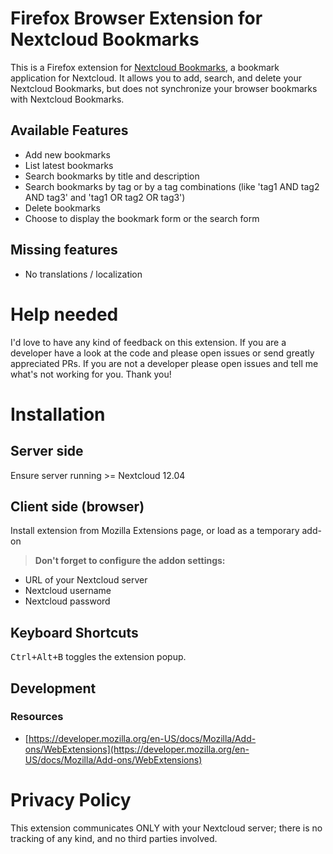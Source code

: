# Firefox Browser Extension for Nextcloud Bookmarks

This is a Firefox extension for [Nextcloud Bookmarks](https://github.com/nextcloud/bookmarks), a bookmark application for Nextcloud. It allows you to add, search, and delete your Nextcloud Bookmarks, but does not synchronize your browser bookmarks with Nextcloud Bookmarks.

## Available Features

* Add new bookmarks
* List latest bookmarks
* Search bookmarks by title and description
* Search bookmarks by tag or by a tag combinations (like 'tag1 AND tag2 AND tag3' and 'tag1 OR tag2 OR tag3')
* Delete bookmarks
* Choose to display the bookmark form or the search form

## Missing features

* No translations / localization

# Help needed

I'd love to have any kind of feedback on this extension. If you are a developer have a look at the code and please open issues or send greatly appreciated PRs. If you are not a developer please open issues and tell me what's not working for you. Thank you!

# Installation

## Server side

Ensure server running >= Nextcloud 12.04

## Client side (browser)

Install extension from Mozilla Extensions page, or load as a temporary add-on

> **Don't forget to configure the addon settings:**
* URL of your Nextcloud server
* Nextcloud username
* Nextcloud password

## Keyboard Shortcuts

<kbd>Ctrl+Alt+B</kbd> toggles the extension popup.

## Development

### Resources

* [https://developer.mozilla.org/en-US/docs/Mozilla/Add-ons/WebExtensions](https://developer.mozilla.org/en-US/docs/Mozilla/Add-ons/WebExtensions)



# Privacy Policy

This extension communicates ONLY with your Nextcloud server; there is no tracking of any kind, and no third parties involved.
